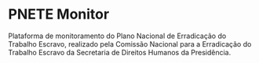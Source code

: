 # PNETE Monitor

Plataforma de monitoramento do Plano Nacional de Erradicação do Trabalho Escravo, realizado pela Comissão Nacional para a Erradicação do Trabalho Escravo da Secretaria de Direitos Humanos da Presidência.
